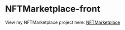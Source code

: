 # NFTMarketplace-front

View my NFTMarketplace project here: [NFTMarketplace](https://jejebl.github.io/NFTMarketplace-front/)
